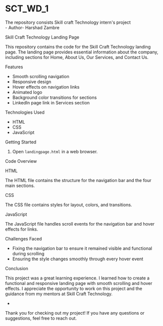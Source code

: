 # SCT_WD_1
The repository consists Skill craft Technology intern's project 
<br> - Author- Harshad Zambre 
<p> Skill Craft Technology Landing Page

This repository contains the code for the Skill Craft Technology landing page. The landing page provides essential information about the company, including sections for Home, About Us, Our Services, and Contact Us.

 Features

- Smooth scrolling navigation
- Responsive design
- Hover effects on navigation links
- Animated logo
- Background color transitions for sections
- LinkedIn page link in Services section

 Technologies Used

- HTML
- CSS
- JavaScript

 Getting Started
   
1. Open `landingpage.html` in a web browser.

 Code Overview

 HTML

The HTML file contains the structure for the navigation bar and the four main sections.

 CSS

The CSS file contains styles for layout, colors, and transitions.

 JavaScript

The JavaScript file handles scroll events for the navigation bar and hover effects for links.

 Challenges Faced

- Fixing the navigation bar to ensure it remained visible and functional during scrolling
- Ensuring the style changes smoothly through every hover event

 Conclusion

This project was a great learning experience. I learned how to create a functional and responsive landing page with smooth scrolling and hover effects. I appreciate the opportunity to work on this project and the guidance from my mentors at Skill Craft Technology.

-

Thank you for checking out my project! If you have any questions or suggestions, feel free to reach out.
</p>

